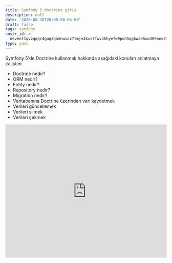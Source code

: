 ```yaml
---
title: Symfony 5 doctrine giris
description: null
date: '2020-08-30T20:00:00-04:00'
draft: false
tags: symfony
nostr_id: >-
  nevent1qvzqqqr4guq3gamnwvaz7tmjv4kxz7fwv4khyefw0puh5qgkwaehxw309aex2mrp0yhxummnw3ezucnpdejqz9rhwden5te0wfjkccte9ejxzmt4wvhxjmcprpmhxue69uhhyetvv9ujuumwdae8gtnnda3kjctvqyxhwumn8ghj7mn0wvhxcmmvqyt8wumn8ghj7un9d3shjtnswf5k6ctv9ehx2aqppamhxue69uhkummnw3ezumt0d5q3vamnwvaz7tmjv4kxz7fwdehhxtnnda3kjctvqyd8wumn8ghj7ctjw35kxmr9wvhxcctev4erxtnwv4mhxqg7waehxw309akkcuewv94kgetwd9azuetyw5h8gu30dehhxarjqqsrcwmurhhfdxv2ud7fqca3ene8fw7gjc4e529tqgynr4sgj2p5f3gy9h8vr
type: yaml
---
```



Symfony 5'de Doctrine kullanmak hakkında aşağıdaki konuları anlatmaya çalıştım.

- Doctrine nedir?
- ORM nedir?
- Entity nedir? 
- Repository nedir?
- Migration nedir? 
- Veritabanına Doctrine üzerinden veri kaydetmek
- Verileri güncellemek
- Verileri silmek
- Verileri çekmek

<iframe style="width: 100%" height="415" src="https://www.youtube.com/embed/8JL8N-1KEEo" frameborder="0" allow="accelerometer; autoplay; encrypted-media; gyroscope; picture-in-picture" allowfullscreen></iframe>

